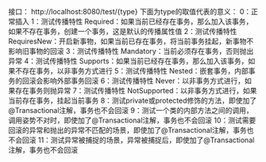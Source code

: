 接口： http://localhost:8080/test/{type}  下面为type的取值代表的意义：
0：正常插入
1：测试传播特性 Required：如果当前已经存在事务，那么加入该事务，如果不存在事务，创建一个事务，这是默认的传播属性值
2：测试传播特性 RequiresNew：开启新事物，如果当前已存在事务，将当前事务挂起，新事物不影响旧事物的回滚
3：测试传播特性 Mandatory：当前必须存在事务，否则抛出异常
4：测试传播特性 Supports：如果当前已经存在事务，那么加入该事务，如果不存在事务，以非事务方式进行
5：测试传播特性 Nested：嵌套事务，内部事务的回滚会影响外部事务回滚
6：测试传播特性 Never：以非事务方式进行，如果存在事务则抛异常
7：测试传播特性 NotSupported：以非事务方式进行，如果当前存在事务，挂起当前事务
8：测试private或protected修饰的方法，即使加了@Transactional注解，事务也不会回滚
9：测试一个类的内部方法之间的调用，调用姿势不对时，即使加了@Transactional注解，事务也不会回滚
10：测试需要回滚的异常和抛出的异常不匹配的场景，即使加了@Transactional注解，事务也不会回滚
11：测试异常被捕捉的场景，异常被捕捉后，即使加了@Transactional注解，事务也不会回滚
